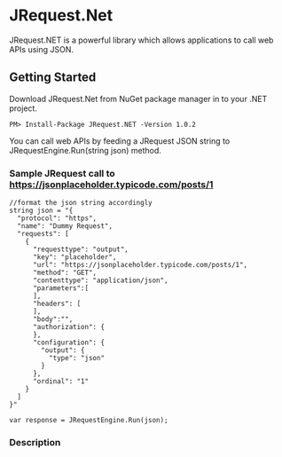 # JRequest.Net
JRequest.NET is a powerful library which allows applications to call web APIs using JSON.
## Getting Started
Download JRequest.Net from NuGet package manager in to your .NET project.

```PM> Install-Package JRequest.NET -Version 1.0.2```

You can call web APIs by feeding a JRequest JSON string to JRequestEngine.Run(string json) method.
### Sample JRequest call to https://jsonplaceholder.typicode.com/posts/1
```
//format the json string accordingly
string json = "{
  "protocol": "https",
  "name": "Dummy Request",
  "requests": [
    {
      "requesttype": "output",
      "key": "placeholder",
      "url": "https://jsonplaceholder.typicode.com/posts/1",
      "method": "GET",
      "contenttype": "application/json",
      "parameters":[
      ],
      "headers": [
      ],
      "body":"",
      "authorization": {
      },
      "configuration": {
        "output": {
          "type": "json"
        }
      },
      "ordinal": "1"
    }
  ]
}"

var response = JRequestEngine.Run(json);
```
### Description
